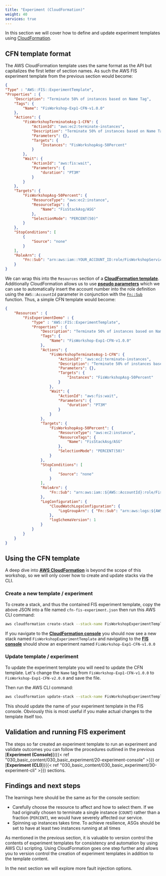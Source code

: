 ```yaml
---
title: "Experiment (CloudFormation)"
weight: 40
services: true
---
```


In this section we will cover how to define and update experiment templates using [CloudFormation](https://docs.aws.amazon.com/AWSCloudFormation/latest/UserGuide/aws-resource-fis-experimenttemplate.html).

## CFN template format

The AWS CloudFormation template uses the same format as the API but capitalizes the first letter of section names. As such the AWS FIS experiment template from the previous section would become:

```json
{
"Type" : "AWS::FIS::ExperimentTemplate",
"Properties" : {
    "Description": "Terminate 50% of instances based on Name Tag",
    "Tags": {
        "Name": "FisWorkshop-Exp1-CFN-v1.0.0"
    },
    "Actions": {
        "FisWorkshopTerminateAsg-1-CFN": {
            "ActionId": "aws:ec2:terminate-instances",
            "Description": "Terminate 50% of instances based on Name Tag",
            "Parameters": {},
            "Targets": {
                "Instances": "FisWorkshopAsg-50Percent"
            }
        },
        "Wait": {
            "ActionId": "aws:fis:wait",
            "Parameters": {
                "duration": "PT3M"
            }
        }
    },
    "Targets": {
        "FisWorkshopAsg-50Percent": {
            "ResourceType": "aws:ec2:instance",
            "ResourceTags": {
                "Name": "FisStackAsg/ASG"
            },
            "SelectionMode": "PERCENT(50)"
        }
    },
    "StopConditions": [
        {
            "Source": "none"
        }
    ],
    "RoleArn": {
        "Fn::Sub": "arn:aws:iam::YOUR_ACCOUNT_ID:role/FisWorkshopServiceRole"
    }
}
```

We can wrap this into the `Resources` section of a [**CloudFormation template**](https://docs.aws.amazon.com/AWSCloudFormation/latest/UserGuide/gettingstarted.templatebasics.html#gettingstarted.templatebasics.multiple). Additionally CloudFormation allows us to use [**pseudo parameters**](https://docs.aws.amazon.com/AWSCloudFormation/latest/UserGuide/pseudo-parameter-reference.html#cfn-pseudo-param-accountid) which we can use to automatically insert the account number into the role definition using the `AWS::AccountId` parameter in conjunction with the [`Fn::Sub`](https://docs.aws.amazon.com/AWSCloudFormation/latest/UserGuide/intrinsic-function-reference-sub.html) function. Thus, a simple CFN template would become:

```json
{
    "Resources" : {
        "FisExperimentDemo" : {
            "Type" : "AWS::FIS::ExperimentTemplate",
            "Properties" : {
                "Description": "Terminate 50% of instances based on Name Tag",
                "Tags": {
                    "Name": "FisWorkshop-Exp1-CFN-v1.0.0"
                },
                "Actions": {
                    "FisWorkshopTerminateAsg-1-CFN": {
                        "ActionId": "aws:ec2:terminate-instances",
                        "Description": "Terminate 50% of instances based on Name Tag",
                        "Parameters": {},
                        "Targets": {
                            "Instances": "FisWorkshopAsg-50Percent"
                        }
                    },
                    "Wait": {
                        "ActionId": "aws:fis:wait",
                        "Parameters": {
                            "duration": "PT3M"
                        }
                    }
                },
                "Targets": {
                    "FisWorkshopAsg-50Percent": {
                        "ResourceType": "aws:ec2:instance",
                        "ResourceTags": {
                            "Name": "FisStackAsg/ASG"
                        },
                        "SelectionMode": "PERCENT(50)"
                    }
                },
                "StopConditions": [
                    {
                        "Source": "none"
                    }
                ],
                "RoleArn": {
                    "Fn::Sub": "arn:aws:iam::${AWS::AccountId}:role/FisWorkshopServiceRole"
                },
                "LogConfiguration": {
                    "CloudWatchLogsConfiguration": {
                        "LogGroupArn": { "Fn::Sub": "arn:aws:logs:${AWS::Region}:${AWS::AccountId}:log-group:/fis-workshop/fis-logs:*" }
                    },
                    "logSchemaVersion": 1
                }
            }
        }
    }
}
```

## Using the CFN template

A deep dive into [**AWS CloudFormation**](https://docs.aws.amazon.com/AWSCloudFormation/latest/UserGuide/Welcome.html) is beyond the scope of this workshop, so we will only cover how to create and update stacks via the CLI.

### Create a new template / experiment

To create a stack, and thus the contained FIS experiment template, copy the above JSON into a file named `cfn-fis-experiment.json` then run this AWS CLI command:

```bash
aws cloudformation create-stack --stack-name FisWorkshopExperimentTemplate --template-body file://cfn-fis-experiment.json
```

If you navigate to the [**CloudFormation console**](https://console.aws.amazon.com/cloudformation/home?#/stacks?filteringStatus=active&filteringText=FisWorkshopExperiment&viewNested=true&hideStacks=false) you should now see a new stack named `FisWorkshopExperimentTemplate` and navigating to the [**FIS console**](https://console.aws.amazon.com/fis/home?#ExperimentTemplates) should show an experiment named `FisWorkshop-Exp1-CFN-v1.0.0`

### Update template / experiment

To update the experiment template you will need to update the CFN template. Let's change the `Name` tag from `FisWorkshop-Exp1-CFN-v1.0.0` to `FisWorkshop-Exp1-CFN-v2.0.0` and save the file.

Then run the AWS CLI command:

```bash
aws cloudformation update-stack --stack-name FisWorkshopExperimentTemplate --template-body file://cfn-fis-experiment.json
```

This should update the name of your experiment template in the FIS console. Obviously this is most useful if you make actual changes to the template itself too.

## Validation and running FIS experiment

The steps so far created an experiment template to run an experiment and validate outcomes you can follow the procedures outlined in the previous [**Experiment (Console)**]({{< ref "030_basic_content/030_basic_experiment/20-experiment-console" >}}) or [**Experiment (CLI)**]({{< ref "030_basic_content/030_basic_experiment/30-experiment-cli" >}}) sections.

## Findings and next steps

The learnings here should be the same as for the console section:

* Carefully choose the resource to affect and how to select them. If we had originally chosen to terminate a single instance (`COUNT`) rather than a fraction (`PERCENT`), we would have severely affected our service.
* Spinning up instances takes time. To achieve resilience, ASGs should be set to have at least two instances running at all times

As mentioned in the previous section, it is valuable to version control the contents of experiment templates for consistency and automation by using AWS CLI scripting. Using CloudFormation goes one step further and allows you to version control the creation of experiment templates in addition to the template content.

In the next section we will explore more fault injection options.
